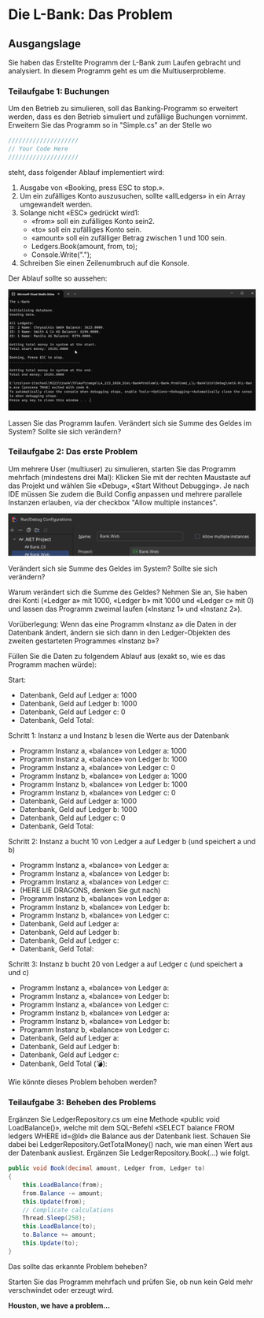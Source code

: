 # Die L-Bank: Das Problem

## Ausgangslage
Sie haben das Erstellte Programm der L-Bank zum Laufen gebracht und
analysiert. In diesem Programm geht es um die Multiuserprobleme.

### Teilaufgabe 1: Buchungen
Um den Betrieb zu simulieren, soll das Banking-Programm so erweitert werden,
dass es den Betrieb simuliert und zufällige Buchungen vornimmt.
Erweitern Sie das Programm so in "Simple.cs" an der Stelle wo
```csharp	
////////////////////
// Your Code Here
////////////////////
```

steht, dass folgender Ablauf implementiert wird:
1. Ausgabe von «Booking, press ESC to stop.».
2. Um ein zufälliges Konto auszusuchen, sollte «allLedgers» in ein Array
umgewandelt werden.
3. Solange nicht «ESC» gedrückt wird1:
    - «from» soll ein zufälliges Konto sein2.
    - «to» soll ein zufälliges Konto sein.
    - «amount» soll ein zufälliger Betrag zwischen 1 und 100 sein.
    - Ledgers.Book(amount, from, to);
    - Console.Write(".");
4. Schreiben Sie einen Zeilenumbruch auf die Konsole.

Der Ablauf sollte so aussehen:

![Ablauf Programm](2024-11-21-09-53-50.png)

Lassen Sie das Programm laufen. Verändert sich sie Summe des Geldes im
System? Sollte sie sich verändern?

### Teilaufgabe 2: Das erste Problem
Um mehrere User (multiuser) zu simulieren, starten Sie das Programm
mehrfach (mindestens drei Mal):
Klicken Sie mit der rechten Maustaste auf das Projekt und wählen Sie «Debug»,
«Start Without Debugging».
Je nach IDE müssen Sie zudem die Build Config anpassen und mehrere parallele Instanzen erlauben, via der checkbox "Allow multiple instances".

![allow multiple instances](image-2.png)

Verändert sich sie Summe des Geldes im System? Sollte sie sich verändern?

Warum verändert sich die Summe des Geldes? Nehmen Sie an, Sie haben drei
Konti («Ledger a» mit 1000, «Ledger b» mit 1000 und «Ledger c» mit 0) und
lassen das Programm zweimal laufen («Instanz 1» und «Instanz 2»).

Vorüberlegung: Wenn das eine Programm «Instanz a» die Daten in der
Datenbank ändert, ändern sie sich dann in den Ledger-Objekten des zweiten
gestarteten Programmes «Instanz b»?

Füllen Sie die Daten zu folgendem Ablauf aus (exakt so, wie es das Programm
machen würde):

Start:
- Datenbank, Geld auf Ledger a: 1000
- Datenbank, Geld auf Ledger b: 1000
- Datenbank, Geld auf Ledger c: 0
- Datenbank, Geld Total:


Schritt 1: Instanz a und Instanz b lesen die Werte aus der Datenbank
- Programm Instanz a, «balance» von Ledger a: 1000
- Programm Instanz a, «balance» von Ledger b: 1000
- Programm Instanz a, «balance» von Ledger c: 0
- Programm Instanz b, «balance» von Ledger a: 1000
- Programm Instanz b, «balance» von Ledger b: 1000
- Programm Instanz b, «balance» von Ledger c: 0
- Datenbank, Geld auf Ledger a: 1000
- Datenbank, Geld auf Ledger b: 1000
- Datenbank, Geld auf Ledger c: 0
- Datenbank, Geld Total:


Schritt 2: Instanz a bucht 10 von Ledger a auf Ledger b (und speichert a und b)
- Programm Instanz a, «balance» von Ledger a:
- Programm Instanz a, «balance» von Ledger b:
- Programm Instanz a, «balance» von Ledger c:
- (HERE LIE DRAGONS, denken Sie gut nach)
- Programm Instanz b, «balance» von Ledger a:
- Programm Instanz b, «balance» von Ledger b:
- Programm Instanz b, «balance» von Ledger c:
- Datenbank, Geld auf Ledger a:
- Datenbank, Geld auf Ledger b:
- Datenbank, Geld auf Ledger c:
- Datenbank, Geld Total:


Schritt 3: Instanz b bucht 20 von Ledger a auf Ledger c (und speichert a und c)
- Programm Instanz a, «balance» von Ledger a:
- Programm Instanz a, «balance» von Ledger b:
- Programm Instanz a, «balance» von Ledger c:
- Programm Instanz b, «balance» von Ledger a:
- Programm Instanz b, «balance» von Ledger b:
- Programm Instanz b, «balance» von Ledger c:
- Datenbank, Geld auf Ledger a:
- Datenbank, Geld auf Ledger b:
- Datenbank, Geld auf Ledger c:
- Datenbank, Geld Total (💣):

Wie könnte dieses Problem behoben werden?

### Teilaufgabe 3: Beheben des Problems

Ergänzen Sie LedgerRepository.cs um eine Methode «public void LoadBalance()», welche mit
dem SQL-Befehl «SELECT balance FROM ledgers WHERE id=@Id» die Balance
aus der Datenbank liest. Schauen Sie dabei bei LedgerRepository.GetTotalMoney() nach,
wie man einen Wert aus der Datenbank ausliest.
Ergänzen Sie LedgerRepository.Book(…) wie folgt.
    
```csharp
public void Book(decimal amount, Ledger from, Ledger to)
{
    this.LoadBalance(from);
    from.Balance -= amount;
    this.Update(from);
    // Complicate calculations
    Thread.Sleep(250);
    this.LoadBalance(to);
    to.Balance += amount;
    this.Update(to);
}
```	

Das sollte das erkannte Problem beheben?

Starten Sie das Programm mehrfach und prüfen Sie, ob nun kein Geld mehr
verschwindet oder erzeugt wird.

**Houston, we have a problem…**